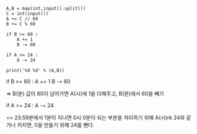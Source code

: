 ```
A,B = map(int,input().split())
C = int(input())
A += C // 60
B += C % 60

if B >= 60 :
    A += 1
    B -= 60
    
if A >= 24 :
    A -= 24
   
print('%d %d' % (A,B))

```

if B >= 60 :
    A += 1
    B -= 60

=> B(분) 값이 60이 넘어가면 A(시)에 1을 더해주고, B(분)에서 60을 빼기

if A >= 24 :
    A -= 24
    
=> 23:59분에서 1분이 지나면 0시 0분이 되는 부분을 처리하기 위해 A(시)rk 24와 같거나 커지면, 0을 만들기 위해 24를 뺀다.
